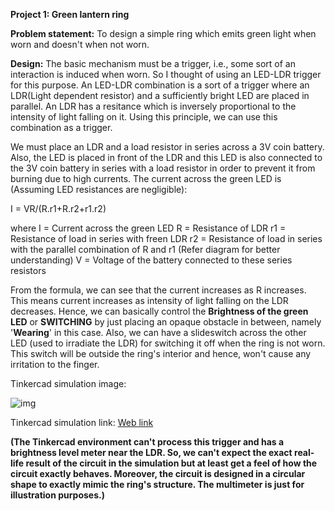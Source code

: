 __Project 1: Green lantern ring__

__Problem statement:__
To design a simple ring which emits green light when worn and doesn't when not worn.

__Design:__
The basic mechanism must be a trigger, i.e., some sort of an interaction is induced when worn. So I thought of using an LED-LDR trigger for this purpose. An LED-LDR combination is a sort of a trigger where an LDR(Light dependent resistor) and a sufficiently bright LED are placed in parallel. An LDR has a resitance which is inversely proportional to the intensity of light falling on it. Using this principle, we can use this combination as a trigger. 

We must place an LDR and a load resistor in series across a 3V coin battery. Also, the LED is placed in front of the LDR and this LED is also connected to the 3V coin battery in series with a load resistor in order to prevent it from burning due to high currents. The current across the green LED is (Assuming LED resistances are negligible):

I = VR/(R.r1+R.r2+r1.r2)

where I  = Current across the green LED
      R  = Resistance of LDR
      r1 = Resistance of load in series with freen LDR
      r2 = Resistance of load in series with the parallel combination of R and r1 (Refer diagram for better understanding) 
      V  = Voltage of the battery connected to these series resistors
        
From the formula, we can see that the current increases as R increases. This means current increases as intensity of light falling on the LDR decreases. Hence, we can basically control the __Brightness of the green LED__ or __SWITCHING__ by just placing an opaque obstacle in between, namely '__Wearing__' in this case. Also, we can have a slideswitch across the other LED (used to irradiate the LDR) for switching it off when the ring is not worn. This switch will be outside the ring's interior and hence, won't cause any irritation to the finger.

Tinkercad simulation image:

![img](https://github.com/Ruban-VP/Electronics-club-mini-task-3/blob/master/Brave%20Waasa-Hillar.png?raw=true)

Tinkercad simulation link: [Web link](https://www.tinkercad.com/things/g9umWpZAEXY-brave-waasa-hillar/editel?tenant=circuits?sharecode=LrNU6fSPrm9PLwGul8CrZp7oOIiafZzpptvUjarqxHY)

__(The Tinkercad environment can't process this trigger and has a brightness level meter near the LDR. So, we can't expect the exact real-life result of the circuit in the simulation but at least get a feel of how the circuit exactly behaves. Moreover, the circuit is designed in a circular shape to exactly mimic the ring's structure. The multimeter is just for illustration purposes.)__
